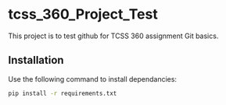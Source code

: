 # tcss_360_Project_Test
This project is to test github for TCSS 360 assignment Git basics.

## Installation
Use the following command to install dependancies:
```bash
pip install -r requirements.txt
